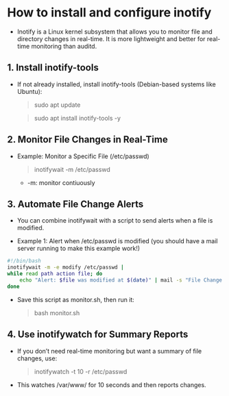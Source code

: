 # How to install and configure inotify
- Inotify is a Linux kernel subsystem that allows you to monitor file and directory changes in real-time. It is more lightweight and better for real-time monitoring than auditd.
## 1. Install inotify-tools
- If not already installed, install inotify-tools (Debian-based systems like Ubuntu):
    > sudo apt update

    > sudo apt install inotify-tools -y

## 2. Monitor File Changes in Real-Time
- Example: Monitor a Specific File (/etc/passwd)

    > inotifywait -m /etc/passwd
    - -m: monitor contiuously

## 3. Automate File Change Alerts
- You can combine inotifywait with a script to send alerts when a file is modified.

- Example 1: Alert when /etc/passwd is modified (you should have a mail server running to make this example work!)

``` bash
#!/bin/bash
inotifywait -m -e modify /etc/passwd |
while read path action file; do
	echo "Alert: $file was modified at $(date)" | mail -s "File Change Alert" admin@example.com
done
```

- Save this script as monitor.sh, then run it:
    > bash monitor.sh

## 4. Use inotifywatch for Summary Reports
- If you don’t need real-time monitoring but want a summary of file changes, use:
    > inotifywatch -t 10 -r /etc/passwd
- This watches /var/www/ for 10 seconds and then reports changes.

